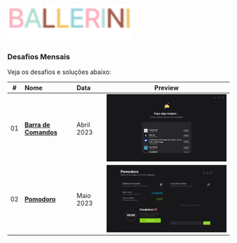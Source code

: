 [<img height="80px" src="../.github/assets/logo.svg" />](https://discord.gg/ballerini)

### Desafios Mensais

Veja os desafios e soluções abaixo:

|  #  | Nome                                   | Data       |                                Preview                                |
| :-: | :------------------------------------- | :--------- | :-------------------------------------------------------------------: |
| 01  | [**Barra de Comandos**](./2023/april/) | Abril 2023 | [<img width="500px" src="./2023/april/preview.png" />](./2023/april/) |
| 02  | [**Pomodoro**](./2023/may/)            | Maio 2023  |   [<img width="500px" src="./2023/may/preview.png" />](./2023/may/)   |
